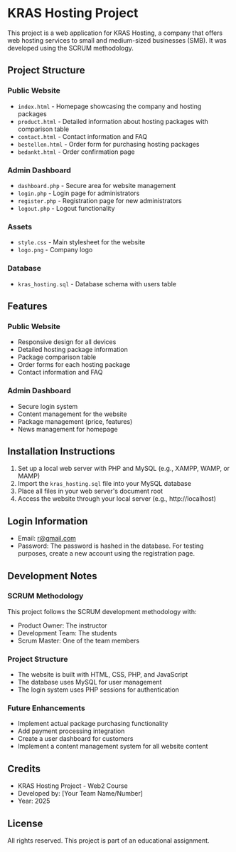 # KRAS Hosting Project

This project is a web application for KRAS Hosting, a company that offers web hosting services to small and medium-sized businesses (SMB). It was developed using the SCRUM methodology.

## Project Structure

### Public Website
- `index.html` - Homepage showcasing the company and hosting packages
- `product.html` - Detailed information about hosting packages with comparison table
- `contact.html` - Contact information and FAQ
- `bestellen.html` - Order form for purchasing hosting packages
- `bedankt.html` - Order confirmation page

### Admin Dashboard
- `dashboard.php` - Secure area for website management
- `login.php` - Login page for administrators
- `register.php` - Registration page for new administrators
- `logout.php` - Logout functionality

### Assets
- `style.css` - Main stylesheet for the website
- `logo.png` - Company logo

### Database
- `kras_hosting.sql` - Database schema with users table

## Features

### Public Website
- Responsive design for all devices
- Detailed hosting package information
- Package comparison table
- Order forms for each hosting package
- Contact information and FAQ

### Admin Dashboard
- Secure login system
- Content management for the website
- Package management (price, features)
- News management for homepage

## Installation Instructions

1. Set up a local web server with PHP and MySQL (e.g., XAMPP, WAMP, or MAMP)
2. Import the `kras_hosting.sql` file into your MySQL database
3. Place all files in your web server's document root
4. Access the website through your local server (e.g., http://localhost)

## Login Information
- Email: r@gmail.com
- Password: The password is hashed in the database. For testing purposes, create a new account using the registration page.

## Development Notes

### SCRUM Methodology
This project follows the SCRUM development methodology with:
- Product Owner: The instructor
- Development Team: The students
- Scrum Master: One of the team members

### Project Structure
- The website is built with HTML, CSS, PHP, and JavaScript
- The database uses MySQL for user management
- The login system uses PHP sessions for authentication

### Future Enhancements
- Implement actual package purchasing functionality
- Add payment processing integration
- Create a user dashboard for customers
- Implement a content management system for all website content

## Credits
- KRAS Hosting Project - Web2 Course
- Developed by: [Your Team Name/Number]
- Year: 2025

## License
All rights reserved. This project is part of an educational assignment.